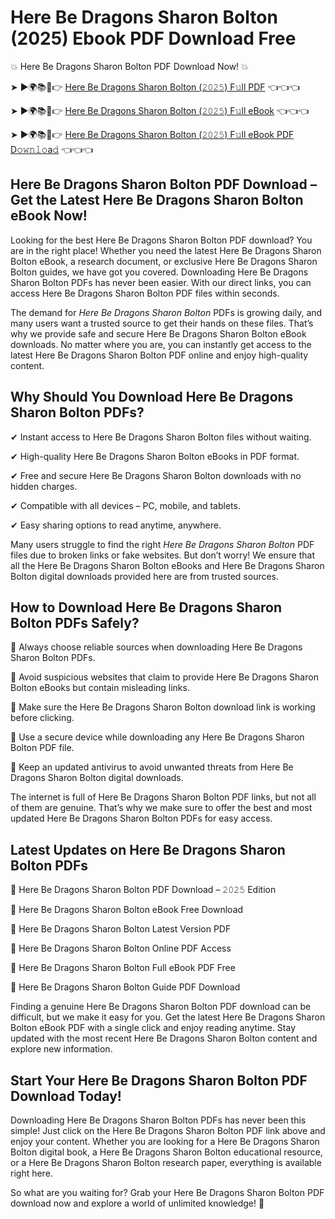 # Here Be Dragons Sharon Bolton (2025) Ebook PDF Download Free

💥 Here Be Dragons Sharon Bolton PDF Download Now! 💥

➤ ►🌍📚📱👉 [Here Be Dragons Sharon Bolton (𝟸𝟶𝟸𝟻) F𝚞ll PDF](https://getpdf.xyz/here-be-dragons-sharon-bolton) 👈👈👈


➤ ►🌍📚📱👉 [Here Be Dragons Sharon Bolton (𝟸𝟶𝟸𝟻) F𝚞ll eBook](https://getpdf.xyz/here-be-dragons-sharon-bolton) 👈👈👈


➤ ►🌍📚📱👉 [Here Be Dragons Sharon Bolton (𝟸𝟶𝟸𝟻) F𝚞ll eBook PDF D𝚘𝚠𝚗𝚕𝚘a𝚍](https://getpdf.xyz/here-be-dragons-sharon-bolton) 👈👈👈


## Here Be Dragons Sharon Bolton PDF Download – Get the Latest Here Be Dragons Sharon Bolton eBook Now!

Looking for the best Here Be Dragons Sharon Bolton PDF download? You are in the right place! Whether you need the latest Here Be Dragons Sharon Bolton eBook, a research document, or exclusive Here Be Dragons Sharon Bolton guides, we have got you covered. Downloading Here Be Dragons Sharon Bolton PDFs has never been easier. With our direct links, you can access Here Be Dragons Sharon Bolton PDF files within seconds.

The demand for *Here Be Dragons Sharon Bolton* PDFs is growing daily, and many users want a trusted source to get their hands on these files. That’s why we provide safe and secure Here Be Dragons Sharon Bolton eBook downloads. No matter where you are, you can instantly get access to the latest Here Be Dragons Sharon Bolton PDF online and enjoy high-quality content.

## Why Should You Download Here Be Dragons Sharon Bolton PDFs?

✔ Instant access to Here Be Dragons Sharon Bolton files without waiting.

✔ High-quality Here Be Dragons Sharon Bolton eBooks in PDF format.

✔ Free and secure Here Be Dragons Sharon Bolton downloads with no hidden charges.

✔ Compatible with all devices – PC, mobile, and tablets.

✔ Easy sharing options to read anytime, anywhere.

Many users struggle to find the right *Here Be Dragons Sharon Bolton* PDF files due to broken links or fake websites. But don’t worry! We ensure that all the Here Be Dragons Sharon Bolton eBooks and Here Be Dragons Sharon Bolton digital downloads provided here are from trusted sources.

## How to Download Here Be Dragons Sharon Bolton PDFs Safely?

📌 Always choose reliable sources when downloading Here Be Dragons Sharon Bolton PDFs.

📌 Avoid suspicious websites that claim to provide Here Be Dragons Sharon Bolton eBooks but contain misleading links.

📌 Make sure the Here Be Dragons Sharon Bolton download link is working before clicking.

📌 Use a secure device while downloading any Here Be Dragons Sharon Bolton PDF file.

📌 Keep an updated antivirus to avoid unwanted threats from Here Be Dragons Sharon Bolton digital downloads.

The internet is full of Here Be Dragons Sharon Bolton PDF links, but not all of them are genuine. That’s why we make sure to offer the best and most updated Here Be Dragons Sharon Bolton PDFs for easy access.

## Latest Updates on Here Be Dragons Sharon Bolton PDFs

🔹 Here Be Dragons Sharon Bolton PDF Download – 𝟸𝟶𝟸𝟻 Edition

🔹 Here Be Dragons Sharon Bolton eBook Free Download

🔹 Here Be Dragons Sharon Bolton Latest Version PDF

🔹 Here Be Dragons Sharon Bolton Online PDF Access

🔹 Here Be Dragons Sharon Bolton Full eBook PDF Free

🔹 Here Be Dragons Sharon Bolton Guide PDF Download

Finding a genuine Here Be Dragons Sharon Bolton PDF download can be difficult, but we make it easy for you. Get the latest Here Be Dragons Sharon Bolton eBook PDF with a single click and enjoy reading anytime. Stay updated with the most recent Here Be Dragons Sharon Bolton content and explore new information.

## Start Your Here Be Dragons Sharon Bolton PDF Download Today!

Downloading Here Be Dragons Sharon Bolton PDFs has never been this simple! Just click on the Here Be Dragons Sharon Bolton PDF link above and enjoy your content. Whether you are looking for a Here Be Dragons Sharon Bolton digital book, a Here Be Dragons Sharon Bolton educational resource, or a Here Be Dragons Sharon Bolton research paper, everything is available right here.

So what are you waiting for? Grab your Here Be Dragons Sharon Bolton PDF download now and explore a world of unlimited knowledge! 🚀